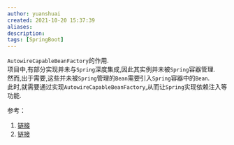```yaml
---
author: yuanshuai
created: 2021-10-20 15:37:39
aliases: 
description:
tags: [SpringBoot]
---
```



`AutowireCapableBeanFactory`的作用.  
项目中,有部分实现并未与`Spring`深度集成,因此其实例并未被`Spring`容器管理.  
然而,出于需要,这些并未被`Spring`管理的`Bean`需要引入`Spring`容器中的`Bean`.  
此时,就需要通过实现`AutowireCapableBeanFactory`,从而让`Spring`实现依赖注入等功能.

参考：
1. [链接](https://www.cnblogs.com/jason1990/p/11110196.html)
2. [链接](https://www.jianshu.com/p/14dd69b5c516)

